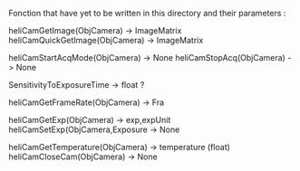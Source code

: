 Fonction that have yet to be written in this directory and their parameters :

heliCamGetImage(ObjCamera) -> ImageMatrix
heliCamQuickGetImage(ObjCamera) -> ImageMatrix

heliCamStartAcqMode(ObjCamera) -> None
heliCamStopAcq(ObjCamera) -> None

SensitivityToExposureTime -> float ?

heliCamGetFrameRate(ObjCamera) -> Fra

heliCamGetExp(ObjCamera) -> exp,expUnit
heliCamSetExp(ObjCamera,Exposure -> None 

heliCamGetTemperature(ObjCamera) -> temperature (float)
heliCamCloseCam(ObjCamera) -> None
